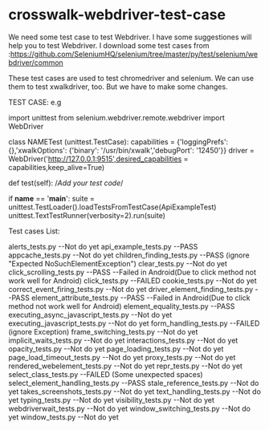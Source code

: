 # crosswalk-webdriver-test-case

We need some test case to test Webdriver. I have some suggestiones will help you to test Webdriver. 
I download some test cases from :https://github.com/SeleniumHQ/selenium/tree/master/py/test/selenium/webdriver/common

These test cases are used to test chromedriver and selenium. We can use them to test xwalkdriver, too. But we have to make some changes.

TEST CASE: 
e.g

import unittest
from selenium.webdriver.remote.webdriver import WebDriver

class NAMETest (unittest.TestCase):
  capabilities = {'loggingPrefs': {},'xwalkOptions': {'binary': '/usr/bin/xwalk','debugPort': '12450'}}
  driver = WebDriver('http://127.0.0.1:9515',desired_capabilities = capabilities,keep_alive=True)

  def test(self):
  /*Add your test code*/

if __name__ == '__main__':
  suite = unittest.TestLoader().loadTestsFromTestCase(ApiExampleTest)
  unittest.TextTestRunner(verbosity=2).run(suite)

Test cases List:

alerts_tests.py                         --Not do yet
api_example_tests.py                    --PASS
appcache_tests.py                       --Not do yet
children_finding_tests.py               --PASS (ignore "Expected NoSuchElementException")
clear_tests.py                          --Not do yet
click_scrolling_tests.py                --PASS  --Failed in Android(Due to click method not work well for Android)
click_tests.py                          --FAILED
cookie_tests.py                         --Not do yet
correct_event_firing_tests.py           --Not do yet
driver_element_finding_tests.py         --PASS
element_attribute_tests.py              --PASS  --Failed in Android(Due to click method not work well for Android)
element_equality_tests.py               --PASS
executing_async_javascript_tests.py     --Not do yet
executing_javascript_tests.py           --Not do yet
form_handling_tests.py                  --FAILED (ignore Exception)
frame_switching_tests.py                --Not do yet
implicit_waits_tests.py                 --Not do yet
interactions_tests.py                   --Not do yet
opacity_tests.py                        --Not do yet
page_loading_tests.py                   --Not do yet
page_load_timeout_tests.py              --Not do yet
proxy_tests.py                          --Not do yet
rendered_webelement_tests.py            --Not do yet
repr_tests.py                           --Not do yet
select_class_tests.py                   --FAILED (Some unexpected spaces)
select_element_handling_tests.py        --PASS
stale_reference_tests.py                --Not do yet
takes_screenshots_tests.py              --Not do yet
text_handling_tests.py                  --Not do yet
typing_tests.py                         --Not do yet
visibility_tests.py                     --Not do yet
webdriverwait_tests.py                  --Not do yet
window_switching_tests.py               --Not do yet
window_tests.py                         --Not do yet
